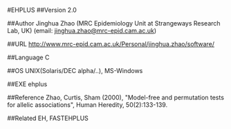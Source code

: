 #EHPLUS
##Version
2.0

##Author
Jinghua Zhao (MRC Epidemiology Unit at Strangeways Research Lab, UK) (email: jinghua.zhao@mrc-epid.cam.ac.uk)

##URL
http://www.mrc-epid.cam.ac.uk/Personal/jinghua.zhao/software/

##Language
C

##OS
UNIX(Solaris/DEC alpha/..), MS-Windows

##EXE
ehplus

##Reference
Zhao, Curtis, Sham (2000), "Model-free and permutation tests for allelic associations", Human Heredity, 50(2):133-139.

##Related
EH, FASTEHPLUS

